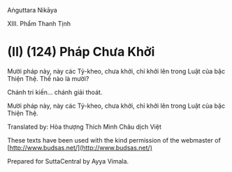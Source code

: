  

Aṅguttara Nikāya

XIII. Phẩm Thanh Tịnh

# (II) (124) Pháp Chưa Khởi

Mười pháp này, này các Tỷ-kheo, chưa khởi, chỉ khởi lên trong Luật của bậc Thiện Thệ. Thế nào là mười?

Chánh tri kiến... chánh giải thoát.

Mười pháp này, này các Tỷ-kheo, chưa khởi, chỉ khởi lên trong Luật của bậc Thiện Thệ.

Translated by: Hòa thượng Thích Minh Châu dịch Việt

These texts have been used with the kind permission of the webmaster of [http://www.budsas.net/](http://www.budsas.net/)

Prepared for SuttaCentral by Ayya Vimala.